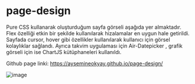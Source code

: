 # page-design

Pure CSS kullanarak oluşturduğum sayfa görseli aşağıda yer almaktadır. Flex özelliği etkin bir şekilde kullanılarak hizalamalar en uygun hale getirildi.
Sayfada cursor, hover gibi özellikler kullanılarak kullanıcı için görsel kolaylıklar sağlandı. Ayrıca takvim uygulaması için Air-Datepicker , grafik görseli için ise ChartJS kütüphaneleri kullanıldı.

Github page linki:  https://aysemineokyay.github.io/page-design/


![image](https://github.com/aysemineokyay/page-design/assets/114666477/31c59616-7400-4f37-a0bd-6c3079574273)

